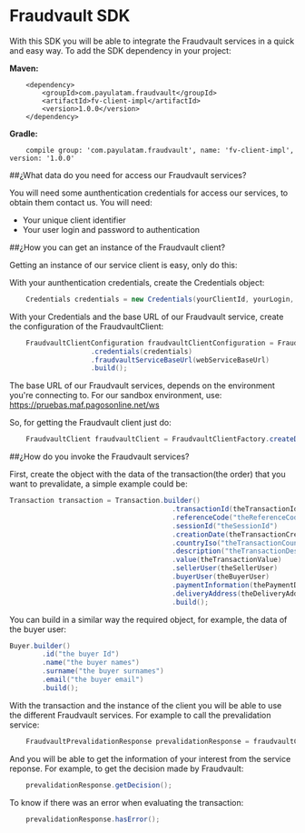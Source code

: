 # Fraudvault SDK #

With this SDK you will be able to integrate the Fraudvault services in a quick and easy way. To add the SDK dependency in your project:

**Maven:**

````
	<dependency>
  		<groupId>com.payulatam.fraudvault</groupId>
  		<artifactId>fv-client-impl</artifactId>
  		<version>1.0.0</version>
  	</dependency>
````

**Gradle:**

````
	compile group: 'com.payulatam.fraudvault', name: 'fv-client-impl', version: '1.0.0'
````

##¿What data do you need for access our Fraudvault services?

You will need some aunthentication credentials for access our services, to obtain them contact us. You will need:  
* Your unique client identifier  
* Your user login and password to authentication  

##¿How you can get an instance of the Fraudvault client?

Getting an instance of our service client is easy, only do this:

With your aunthentication credentials, create the Credentials object:
```java
	Credentials credentials = new Credentials(yourClientId, yourLogin, yourPassword);
```

With your Credentials and the base URL of our Fraudvault service, create the configuration of the FraudvaultClient:
```java
	FraudvaultClientConfiguration fraudvaultClientConfiguration = FraudvaultClientConfiguration.builder()
					.credentials(credentials)
					.fraudvaultServiceBaseUrl(webServiceBaseUrl)
					.build();
```
The base URL of our Fraudvault services, depends on the environment you're connecting to. For our sandbox environment, use: https://pruebas.maf.pagosonline.net/ws

So, for getting the Fraudvault client just do:
```java
	FraudvaultClient fraudvaultClient = FraudvaultClientFactory.createDefaultFraudvaultClient(fraudvaultClientConfiguration);
```
##¿How do you invoke the Fraudvault services?

First, create the object with the data of the transaction(the order) that you want to prevalidate, a simple example could be:
```java
Transaction transaction = Transaction.builder()
										.transactionId(theTransactionId)
										.referenceCode("theReferenceCode")
										.sessionId("theSessionId")
										.creationDate(theTransactionCreationDate)
										.countryIso("theTransactionCountryIsoCode")
										.description("theTransactionDescription")
										.value(theTransactionValue)
										.sellerUser(theSellerUser)
										.buyerUser(theBuyerUser)
										.paymentInformation(thePaymentData)
										.deliveryAddress(theDeliveryAddress)
										.build();
```
You can build in a similar way the required object, for example, the data of the buyer user:
```java
Buyer.builder()
		.id("the buyer Id")
		.name("the buyer names")
		.surname("the buyer surnames")
		.email("the buyer email")
		.build();
```		
With the transaction and the instance of the client you will be able to use the different Fraudvault services. For example to call the prevalidation service: 
```java
	FraudvaultPrevalidationResponse prevalidationResponse = fraudvaultClient.prevalidate(transaction);
```
And you will be able to get the information of your interest from the service reponse. For example, to get the decision made by Fraudvault:
```java
	prevalidationResponse.getDecision();
```
To know if there was an error when evaluating the transaction:
```java
	prevalidationResponse.hasError();
```
